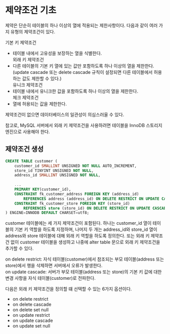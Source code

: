 # 제약조건 기초
제약은 단순히 테이블의 하나 이상의 열에 적용되는 제한사항이다. 다음과 같이 여러 가지 유형의 제약조건이 있다.  
  
기본 키 제약조건
- 테이블 내에서 고유성을 보장하는 열을 식별한다.  
외래 키 제약조건  
- 다른 테이블의 기본 키 열에 있는 값만 포함하도록 하나 이상의 열을 제한한다. (update cascade 또는 delete cascade 규칙이 설정되면 다른 테이블에서 허용하는 값도 제한할 수 있다.)  
유니크 제약조건  
- 테이블 내에서 유니크한 값을 포함하도록 하나 이상의 열을 제한한다.  
체크 제약조건  
- 열에 허용되는 값을 제한한다.  
  
제약조건이 없으면 데이터베이스의 일관성이 의심스러울 수 있다.  
  
참고로, MySQL 서버에서 외래 키 제약조건을 사용하려면 테이블을 InnoDB 스토리지 엔진으로 사용해야 한다.  
  
## 제약조건 생성
```SQL
CREATE TABLE customer (
    customer_id SMALLINT UNSIGNED NOT NULL AUTO_INCREMENT,
    store_id TINYINT UNSIGNED NOT NULL,
    address_id SMALLINT UNSIGNED NOT NULL,
    
    ...
    PRIMARY KEY(customer_id),
    CONSTRAINT fk_customer_address FOREIGN KEY (address_id)
        REFERENCES address (address_id) ON DELETE RESTRICT ON UPDATE CASCADE,
    CONSTRAINT fk_customer_store FOREIGN KEY (store_id)
        REFERENCES store (store_id) ON DELETE RESTRICT ON UPDATE CASCADE
) ENGINE=INNODB DEFAULT CHARSET=utf8;
```
customer 테이블에는 세 가지 제약조건이 포함된다. 하나는 customer_id 열이 테이블의 기본 키 역할을 하도록 지정하며, 나머지 두 개는 address_id와 store_id 열이 address와 store 테이블에 대해 외래 키 역할을 하도록 정의한다. 또는 외래 키 제약조건 없이 customer 테이블을 생성하고 나중에 alter table 문으로 외래 키 제약조건을 추가할 수 있다.  
  
on delete restrict: 자식 테이블(customer)에서 참조되는 부모 테이블(address 또는 store)에서 행을 삭제하면 서버에서 오류가 발생한다.   
on update cascade: 서버가 부모 테이블(address 또는 store)의 기본 키 값에 대한 변경 사항을 자식 테이블(customer)로 전파한다.  
  
다음은 외래 키 제약조건을 정의할 떄 선택할 수 있는 6가지 옵션이다.  
- on delete restrict  
- on delete cascade  
- on delete set null  
- on update restrict  
- on update cascade  
- on update set null  